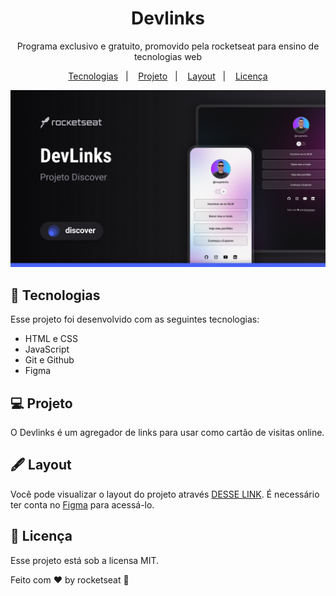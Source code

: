 <h1 align="center"> Devlinks </h1>

<p align ="center">
  Programa exclusivo e gratuito, promovido pela rocketseat para ensino de tecnologias web
</p>

<p align="center">
 <a href="#-tecnologias">Tecnologias</a>&nbsp;&nbsp;&nbsp;|&nbsp;&nbsp;&nbsp;
 <a href="#-projeto">Projeto</a>&nbsp;&nbsp;&nbsp;|&nbsp;&nbsp;&nbsp;
  <a href="#-layout">Layout</a>&nbsp;&nbsp;&nbsp;|&nbsp;&nbsp;&nbsp;
   <a href="#memo-licença">Licença</a>
</p>

<p align="center">
<img alt="Projeto Devlinks" src=".github/preview.jpg">
</p>

## 🚀 Tecnologias

Esse projeto foi desenvolvido com as seguintes tecnologias:

- HTML e CSS
- JavaScript
- Git e Github
- Figma

## 💻 Projeto

O Devlinks é um agregador de links para usar como cartão de visitas online.

## 🖋 Layout

Você pode visualizar o layout do projeto através [DESSE LINK](<https://www.figma.com/file/xF2hbHkdpx8YCvVyDPLarq/DevLinks-%E2%80%A2-Projeto-Discover-(Community)>). É necessário ter conta no [Figma](https://figma.com) para acessá-lo.

## :memo: Licença

Esse projeto está sob a licensa MIT.

Feito com ♥ by rocketseat :wave:
